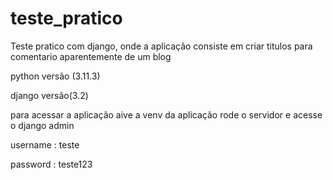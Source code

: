 # teste_pratico
Teste pratico com django, onde a aplicação consiste em criar titulos para comentario aparentemente de um blog 

python versão (3.11.3)

django versão(3.2)

para acessar a aplicação aive a venv da aplicação rode o servidor e acesse o django admin 

username : teste

password : teste123
